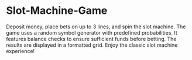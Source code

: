 # Slot-Machine-Game
Deposit money, place bets on up to 3 lines, and spin the slot machine. 
The game uses a random symbol generator with predefined probabilities. It features balance checks to ensure sufficient funds before betting. The results are displayed in a formatted grid. Enjoy the classic slot machine experience!

